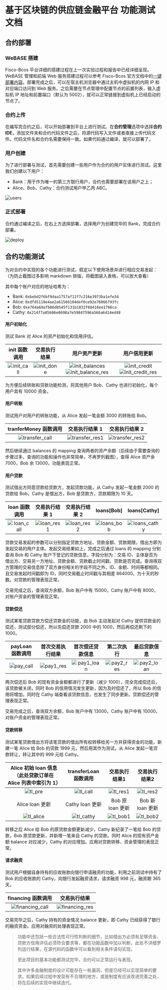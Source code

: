 # 基于区块链的供应链金融平台 功能测试文档

## 合约部署

### WeBASE 搭建

Fisco-Bcos 平台详细的搭建过程在上一次实验过程和报告中已经详细呈现。WeBASE 管理和前端 Web 服务搭建过程可以参考 Fisco-Bcos 官方文档中的[一键部署内容](https://webasedoc.readthedocs.io/zh_CN/latest/docs/WeBASE/install.html)。部署完成之后，可以在宿主机浏览器中通过主机中虚拟机的内网 IP 和对应端口访问到 Web 服务。之后需要在节点管理中配置节点的前置列表，输入虚拟机 IP 地址和前置端口（默认为 5002），就可以正常链接到虚拟机上已经启动的节点了。

### 合约上传

在编写完合约之后，可以开始部署到平台上进行测试。在**合约管理**选项中选择**合约 IDE**，添加文件夹和合约代码文件之后，将源代码写入文件或者直接上传代码文件。代码文件名和合约名需要保持一致。如果代码通过编译，就可以部署了。

### 用户创建

为了进行部署与测试，首先需要创建一些用户作为合约的用户实体进行测试。这里我们创建以下用户：

- Bank：用于作为唯一的第三方银行用户，合约也需要部署在该用户之上；
- Alice、Bob、Cathy：合约测试用户甲乙丙 ABC。

![users](img/users.png)

### 正式部署

合约通过编译之后，在右上方选择部署，选择用户为创建完毕的 Bank，完成合约部署。

![deploy](img/deploy.png)



## 合约功能测试

为对合约中实现的各个功能进行测试，假定以下使用场景并进行相应交易发起：（为防止截图过多影响 markdown 排版，将截图装入表格，可以放大查看）

其中每个账户对应的地址哈希为：

- Bank: `0xbebd2f6bf9daa1757af12f7c216e3973ba1efe34`
- Alice: `0xdfd5110e4ae2a61566104def0ce92e76066793fc`
- Bob: `0xe764a69afb06d8545f131b1832f68416ee1766ca`
- Cathy: `0x214f7a85606e0698a7e59847596a566a6414ed48`



#### 用户初始化

测试 Bank 对 Alice 的资产初始化和信用评估。

|          init 函数调用          |          交易执行结果           |                         用户资产更新                         |                         用户信用更新                         |
| :-----------------------------: | :-----------------------------: | :----------------------------------------------------------: | :----------------------------------------------------------: |
| ![init_call](img/init_call.png) | ![init_done](img/init_done.png) | ![init_balances](img/init_balances.png)![init_balance_res](img/init_balance_res.png) | ![init_credit](img/init_credit.png)![init_credit_res](img/init_credit_res.png) |

为方便后续转账和贷款功能检测，将其他用户 Bob、Cathy 也进行初始化，每个用户具有 10000 资金。



#### 用户转账

测试用户对用户的转账功能，从 Alice 发起一笔金额 3000 的转账给 Bob。

|          tranferMoney 函数调用          |             交易执行结果 1              |             交易执行结果 2              |
| :-------------------------------------: | :-------------------------------------: | :-------------------------------------: |
| ![transfer_call](img/transfer_call.png) | ![transfer_res1](img/transfer_res1.png) | ![transfer_res2](img/transfer_res2.png) |

然后继续通过 balances 的 mapping 查询两者的资产余额（后续由于需要查询的步骤过多，查询的功能和操作也非常简单，不再罗列截图），查得 Alice 资产余 7000，Bob 余 13000，功能表现正常。



#### 用户贷款

测试借出方同意贷款给贷款方，发起贷款功能，从 Cathy 发起一笔金额 2000 的贷款给 Bob，Cathy 是借出方，Bob 是贷款方，贷款期限为 10 天。

|          loan 函数调用          |         交易执行结果 1          |         交易执行结果 2          |           loans[Bob]            |            loans[Cathy]             |
| :-----------------------------: | :-----------------------------: | :-----------------------------: | :-----------------------------: | :---------------------------------: |
| ![loan_call](img/loan_call.png) | ![loan_res1](img/loan_res1.png) | ![loan_res2](img/loan_res2.png) | ![loans_bob](img/loans_bob.png) | ![loans_cathy](img/loans_cathy.png) |

贷款交易发起的参数可以分别指定贷款方地址、贷款金额、贷款期限，借出方即为发起交易的用户主体。发起交易结果如上，完成之后通过 loans 的 mapping 分别查询 Bob 和 Cathy 账户下登记的贷款信息，字段分别为：交易 ID、主体是否为借出方、交易另一方地址、贷款金额、贷款截止时间戳、贷款是否完成。查询得双方管理的交易信息除了双方身份相关的字段不同之外，ID、金额、时间等都相同。且交易发起时间戳即为 ID，同时交易截止时间戳与其相差 864000，为十天的秒数。对贷款的管理表现正常。

交易完成之后，查询双方余额，Bob 账户中有 15000，Cathy 账户中有 8000，对账户资金的管理表现正常。



#### 贷款偿还

测试某笔贷款贷款方偿还贷款金的功能，由 Bob 主动发起对 Cathy 提供贷款金的偿还，测试部分偿还，所以先偿还贷款 2000 中的 1000，然后再偿还剩下的 1000。

|       payLoan 函数调用        |       首次交易执行结果        |        首次偿还贷款信息         |          第二次执行           |          最后贷款信息           |
| :---------------------------: | :---------------------------: | :-----------------------------: | :---------------------------: | :-----------------------------: |
| ![pay_call](img/pay_call.png) | ![pay1_res](img/pay1_res.png) | ![pay1_loan](img/pay1_loan.png) | ![pay2_res](img/pay2_res.png) | ![pay2_loan](img/pay2_loan.png) |

两次偿还后 Bob 的现有资金金额都进行了更新（减少 1000），完全完成偿还后，该贷款被关闭，同时 Bob 的信用情况发生更新，因为及时偿还了，所以 Bob 的信用将增加。同时在 Cathy 端查看该贷款信息，也发生了同步更新。贷款偿还的管理表现正常。

交易完成之后，查询双方余额，Bob 账户中有 13000，Cathy 账户中有 10000，对账户资金的管理表现正常。



#### 贷款转移

测试某笔贷款借出方将该笔贷款的借出所有权转移给另一方并获得资金的功能，新建一笔 Alice 给 Bob 的贷款 1999 元，然后用其作为测试，从 Alice 发起一笔贷款转让，转让其中的 999 元给 Cathy。

| Alice 初始 loan 信息（此处贷款订单在 Alice 列表中索引为 1） |     transferLoan 函数调用     |        交易执行结果1        |        交易执行结果2        |
| :---------------------------------------------------------: | :---------------------------: | :-------------------------: | :-------------------------: |
|                  ![tl_pre](img/tl_pre.png)                  |  ![tl_call](img/tl_call.png)  | ![tl_res1](img/tl_res1.png) | ![tl_res2](img/tl_res2.png) |
|                       Alice loan 更新                       |        Cathy loan 更新        |      Bob 原 loan 更新       |      Bob 新 loan 更新       |
|                ![tl_alice](img/tl_alice.png)                | ![tl_cathy](img/tl_cathy.png) | ![tl_bob1](img/tl_bob1.png) | ![tl_bob2](img/tl_bob2.png) |

转移之后 Alice 给 Bob 的原贷款金额更新减少，Cathy 新纪录了一笔给 Bob 的贷款，Bob 原贷款更新，并新增一笔来自 Cathy 的贷款。同时 Alice 的现有资产金额 balance 对应减少，Cathy 的对应增加。应用对贷款转移、资金管理的表现正常。



#### 请求融资

测试用户根据自身持有的应收账款向银行申请融资的功能，利用之前测试中持有了 Bob 的应收账款的 Cathy，向银行发起融资请求，请求融资 998 元，融资期 365 天。

|            financing 函数调用             |              交易执行结果               |
| :---------------------------------------: | :-------------------------------------: |
| ![financing_call](img/financing_call.png) | ![financing_res](img/financing_res.png) |

交易完毕之后，Cathy 持有的资金情况 balance 更新，即 Cathy 已经获得了银行的融资资金。应用对融资的处理表现正常。



> 功能中还包括一些合法性可行性判断的细节，比如借出方必须有足够资金、贷款方信用评估必须符合要求等，都在功能函数中加以判断，此处不详细罗列运行结果，在源代码的函数中可以看到相关条件语句实现。
>
>  
>
> 至此项目的基本功能都测试完毕，合约可以正常运行与表现。
>
> 其中许多金融制度的设计可能存在一些漏洞，但是已经可以实现简单的要求。如果后续过程中发现有不合理的地方，或是制度有应该改进完善之处，将在后续的实现中继续迭代。